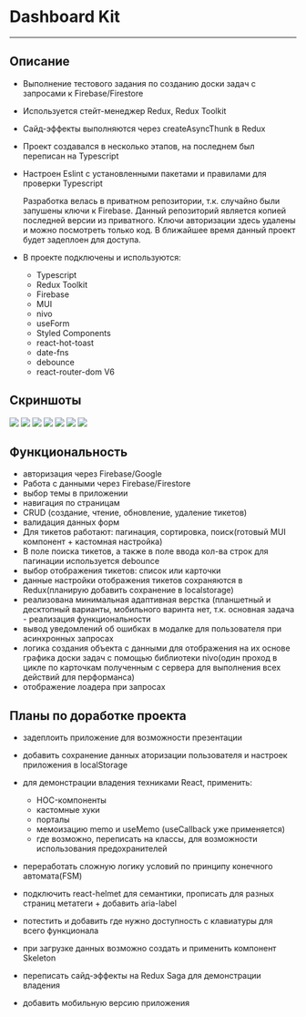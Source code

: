 # Dashboard Kit
***
<!-- [ссылка на gh-pages](https://nikolaymishaev.github.io/Kanban-test-task/) -->

## Описание
- Выполнение тестового задания по созданию доски задач с запросами к Firebase/Firestore
- Используется стейт-менеджер Redux, Redux Toolkit
- Сайд-эффекты выполняются через createAsyncThunk в Redux
- Проект создавался в несколько этапов, на последнем был переписан на Typescript
- Настроен Eslint с установленными пакетами и правилами для проверки Typescript

  Разработка велась в приватном репозитории, т.к. случайно были запушены ключи к Firebase. 
  Данный репозиторий является копией последней версии из приватного.
  Ключи авторизации здесь удалены и можно посмотреть только код.
  В ближайшее время данный проект будет задеплоен для доступа.

- В проекте подключены и используются:
  - Typescript
  - Redux Toolkit
  - Firebase
  - MUI
  - nivo
  - useForm
  - Styled Components
  - react-hot-toast
  - date-fns
  - debounce
  - react-router-dom V6

## Скриншоты
![](https://github.com/NikolayMishaev/dashboard_kit/raw/master/src/images/readme/01.jpg)
![](https://github.com/NikolayMishaev/dashboard_kit/raw/master/src/images/readme/02.jpg)
![](https://github.com/NikolayMishaev/dashboard_kit/raw/master/src/images/readme/03.jpg)
![](https://github.com/NikolayMishaev/dashboard_kit/raw/master/src/images/readme/04.jpg)
![](https://github.com/NikolayMishaev/dashboard_kit/raw/master/src/images/readme/05.jpg)
![](https://github.com/NikolayMishaev/dashboard_kit/raw/master/src/images/readme/06.jpg)
![](https://github.com/NikolayMishaev/dashboard_kit/raw/master/src/images/readme/07.jpg)

## Функциональность
- авторизация через Firebase/Google
- Работа с данными через Firebase/Firestore
- выбор темы в приложении
- навигация по страницам
- CRUD (создание, чтение, обновление, удаление тикетов)
- валидация данных форм
- Для тикетов работают: пагинация, сортировка, поиск(готовый MUI компонент + кастомная настройка)
- В поле поиска тикетов, а также в поле ввода кол-ва строк для пагинации используется debounce
- выбор отображения тикетов: список или карточки
- данные настройки отображения тикетов сохраняются в Redux(планирую добавить сохранение в localstorage)
- реализована минимальная адаптивная верстка (планшетный и десктопный варианты, мобильного варинта нет, т.к. основная задача - реализация функциональности
- вывод уведомлений об ошибках в модалке для пользователя при асинхронных запросах
- логика создания объекта с данными для отображения на их основе графика доски задач с помощью библиотеки nivo(один проход в цикле по карточкам полученным с сервера для выполнения всех действий для перформанса)
- отображение лоадера при запросах

## Планы по доработке проекта
- задеплоить приложение для возможности презентации
- добавить сохранение данных аторизации пользователя и настроек приложения в localStorage
- для демонстрации владения техниками React, применить: 
  - HOC-компоненты
  - кастомные хуки
  - порталы
  - мемоизацию memo и useMemo (useCallback уже применяется)
  - где возможно, переписать на классы, для возможности использования предохранителей 

- переработать сложную логику условий по принципу конечного автомата(FSM)
- подключить react-helmet для семантики, прописать для разных страниц метатеги + добавить aria-label
- потестить и добавить где нужно доступность с клавиатуры для всего функционала
- при загрузке данных возможно создать и применить компонент Skeleton
- переписать сайд-эффекты на Redux Saga для демонстрации владения
- добавить мобильную версию приложения
